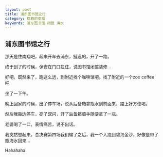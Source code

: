 ```yaml
---
layout: post
title: 浦东图书馆之行
category: 稳稳的幸福
keywords: 浦东图书馆 闭馆 海水
---
```


## 浦东图书馆之行
那天是住南翔吧，起来开车去浦东，挺远的，开了一路。

终于到了的时候，保安在门口拦住，说图书馆闭馆装修...

好吧，既然来了，跑这么远，到附近找个咖啡馆吧。找了附近的一个zoo coffee吧

坐了一下午。

晚上回家的时候，出了停车场，说从后备箱拿瓶水到前面来，路上好方便喝。

然后我靠边停车，亮了双闪，开了后备箱顺手随便拿了一瓶。

老婆喝了一口，表情痛苦，说不出话。

我突然想起来，总决赛第四场我们输了之后，我一个人跑到碧海金沙，好像是带了瓶海水回来...


Hahahaha
